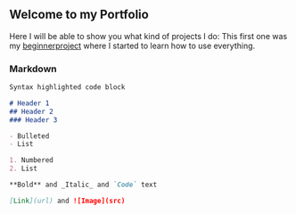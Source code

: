 ## Welcome to my Portfolio


Here I will be able to show you what kind of projects I do:
This first one was my [beginnerproject](https://github.com/terraformed-account/beginnerproject) where I started to learn how to use everything.


### Markdown

```markdown
Syntax highlighted code block

# Header 1
## Header 2
### Header 3

- Bulleted
- List

1. Numbered
2. List

**Bold** and _Italic_ and `Code` text

[Link](url) and ![Image](src)
```
